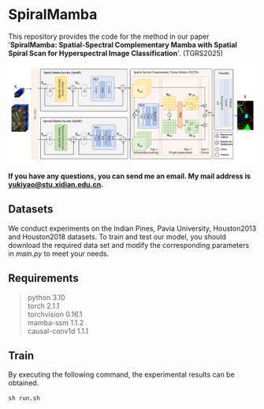 # SpiralMamba

This repository provides the code for the method in our paper '**SpiralMamba: Spatial-Spectral Complementary Mamba with Spatial Spiral Scan for Hyperspectral Image Classification**'. (TGRS2025)

![本地路径](flowchart.png )

**If you have any questions, you can send me an email. My mail address is yukiyao@stu.xidian.edu.cn.**

## Datasets

We conduct experiments on the Indian Pines, Pavia University, Houston2013 and Houston2018 datasets. To train and test our model, you should download the required data set and modify the corresponding parameters in *main.py* to meet your needs.

## Requirements

>python 3.10<br>
>torch 2.1.1<br>
>torchvision 0.16.1<br>
>mamba-ssm 1.1.2<br>
>causal-conv1d 1.1.1

## Train
By executing the following command, the experimental results can be obtained.
```python
sh run.sh
```
